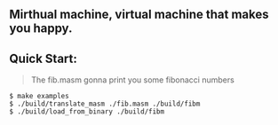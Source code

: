 ## Mirthual machine, virtual machine that makes you happy.

## Quick Start:
> The fib.masm gonna print you some fibonacci numbers
```console
$ make examples
$ ./build/translate_masm ./fib.masm ./build/fibm
$ ./build/load_from_binary ./build/fibm
```
